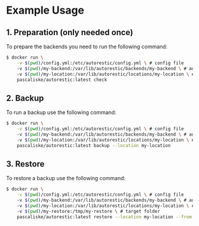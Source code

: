 # Example Usage

## 1. Preparation (only needed once)

To prepare the backends you need to run the following command:

```bash
$ docker run \
    -v $(pwd)/config.yml:/etc/autorestic/config.yml \ # config file
    -v $(pwd)/my-backend:/var/lib/autorestic/backends/my-backend \ # autorestic backend
    -v $(pwd)/my-location:/var/lib/autorestic/locations/my-location \ # autorestic location
    pascaliske/autorestic:latest check
```

## 2. Backup

To run a backup use the following command:

```bash
$ docker run \
    -v $(pwd)/config.yml:/etc/autorestic/config.yml \ # config file
    -v $(pwd)/my-backend:/var/lib/autorestic/backends/my-backend \ # autorestic backend
    -v $(pwd)/my-location:/var/lib/autorestic/locations/my-location \ # autorestic location
    pascaliske/autorestic:latest backup --location my-location
```

## 3. Restore

To restore a backup use the following command:

```bash
$ docker run \
    -v $(pwd)/config.yml:/etc/autorestic/config.yml \ # config file
    -v $(pwd)/my-backend:/var/lib/autorestic/backends/my-backend \ # autorestic backend
    -v $(pwd)/my-location:/var/lib/autorestic/locations/my-location \ # autorestic location
    -v $(pwd)/my-restore:/tmp/my-restore \ # target folder
    pascaliske/autorestic:latest restore --location my-location --from my-backend --to /tmp/my-restore
```
